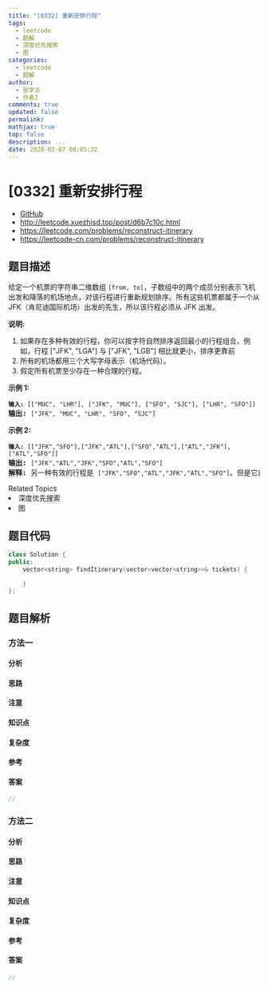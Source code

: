 ```yaml
---
title: "[0332] 重新安排行程"
tags:
  - leetcode
  - 题解
  - 深度优先搜索
  - 图
categories:
  - leetcode
  - 题解
author:
  - 张学志
  - 作者2
comments: true
updated: false
permalink:
mathjax: true
top: false
description: ...
date: 2020-03-07 00:05:32
---
```



# [0332] 重新安排行程
* [GitHub](https://github.com/algoboy101/LeetCodeCrowdsource/tree/master/_posts/QA/%5B0332%5D%20%E9%87%8D%E6%96%B0%E5%AE%89%E6%8E%92%E8%A1%8C%E7%A8%8B.md)
* http://leetcode.xuezhisd.top/post/d6b7c10c.html
* https://leetcode.com/problems/reconstruct-itinerary
* https://leetcode-cn.com/problems/reconstruct-itinerary


## 题目描述

<p>给定一个机票的字符串二维数组 <code>[from, to]</code>，子数组中的两个成员分别表示飞机出发和降落的机场地点，对该行程进行重新规划排序。所有这些机票都属于一个从JFK（肯尼迪国际机场）出发的先生，所以该行程必须从 JFK 出发。</p>

<p><strong>说明:</strong></p>

<ol>
	<li>如果存在多种有效的行程，你可以按字符自然排序返回最小的行程组合。例如，行程 [&quot;JFK&quot;, &quot;LGA&quot;] 与 [&quot;JFK&quot;, &quot;LGB&quot;] 相比就更小，排序更靠前</li>
	<li>所有的机场都用三个大写字母表示（机场代码）。</li>
	<li>假定所有机票至少存在一种合理的行程。</li>
</ol>

<p><strong>示例 1:</strong></p>

<pre><code><strong>输入: </strong></code><code>[[&quot;MUC&quot;, &quot;LHR&quot;], [&quot;JFK&quot;, &quot;MUC&quot;], [&quot;SFO&quot;, &quot;SJC&quot;], [&quot;LHR&quot;, &quot;SFO&quot;]]</code>
<strong>输出: </strong><code>[&quot;JFK&quot;, &quot;MUC&quot;, &quot;LHR&quot;, &quot;SFO&quot;, &quot;SJC&quot;]</code>
</pre>

<p><strong>示例 2:</strong></p>

<pre><code><strong>输入: </strong></code><code>[[&quot;JFK&quot;,&quot;SFO&quot;],[&quot;JFK&quot;,&quot;ATL&quot;],[&quot;SFO&quot;,&quot;ATL&quot;],[&quot;ATL&quot;,&quot;JFK&quot;],[&quot;ATL&quot;,&quot;SFO&quot;]]</code>
<strong>输出: </strong><code>[&quot;JFK&quot;,&quot;ATL&quot;,&quot;JFK&quot;,&quot;SFO&quot;,&quot;ATL&quot;,&quot;SFO&quot;]</code>
<strong>解释: </strong>另一种有效的行程是&nbsp;<code>[&quot;JFK&quot;,&quot;SFO&quot;,&quot;ATL&quot;,&quot;JFK&quot;,&quot;ATL&quot;,&quot;SFO&quot;]</code>。但是它自然排序更大更靠后。</pre>
<div><div>Related Topics</div><div><li>深度优先搜索</li><li>图</li></div></div>


## 题目代码

```cpp
class Solution {
public:
    vector<string> findItinerary(vector<vector<string>>& tickets) {

    }
};
```


## 题目解析


### 方法一

#### 分析

#### 思路

#### 注意

#### 知识点

#### 复杂度

#### 参考

#### 答案

```cpp
//
```


### 方法二

#### 分析

#### 思路

#### 注意

#### 知识点

#### 复杂度

#### 参考

#### 答案

```cpp
//
```


